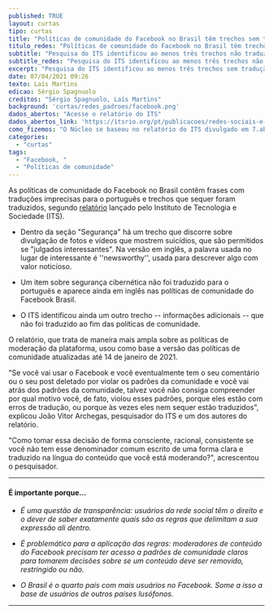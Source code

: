 ```yaml
---
published: TRUE
layout: curtas
tipo: curtas
title: "Políticas de comunidade do Facebook no Brasil têm trechos sem tradução para português - ESTUDO"
titulo_redes: "Políticas de comunidade do Facebook no Brasil têm trechos sem tradução"
subtitle: "Pesquisa do ITS identificou ao menos três trechos não traduzidos ou com traduções equivocadas"
subtitle_redes: "Pesquisa do ITS identificou ao menos três trechos não traduzidos ou com traduções equivocadas"
excerpt: "Pesquisa do ITS identificou ao menos três trechos sem tradução ou com traduções equivocadas"
date: 07/04/2021 09:26
texto: Laís Martins
edicao: Sérgio Spagnuolo
creditos: "Sérgio Spagnuolo, Laís Martins"
background: 'curtas/redes_padroes/facebook.png'
dados_abertos: "Acesse o relatório do ITS"
dados_abertos_link: 'https://itsrio.org/pt/publicacoes/redes-sociais-e-moderacao-de-conteudo/'
como_fizemos: "O Núcleo se baseou no relatório do ITS divulgado em 7.abr.2021."
categories:
  - "curtas"
tags:
  - "Facebook, "
  - "Políticas de comunidade"
---
```


As políticas de comunidade do Facebook no Brasil contêm frases com traduções imprecisas para o português e trechos que sequer foram traduzidos, segundo [relatório](https://itsrio.org/pt/publicacoes/redes-sociais-e-moderacao-de-conteudo/) lançado pelo Instituto de Tecnologia e Sociedade (ITS).

- Dentro da seção "Segurança" há um trecho que discorre sobre divulgação de fotos e vídeos que mostrem suicídios, que são permitidos se "julgados interessantes". Na versão em inglês, a palavra usada no lugar de interessante é ''newsworthy'', usada para descrever algo com valor noticioso.

- Um item sobre segurança cibernética não foi traduzido para o português e aparece ainda em inglês nas políticas de comunidade do Facebook Brasil.

- O ITS identificou ainda um outro trecho -- informações adicionais -- que não foi traduzido ao fim das políticas de comunidade.

O relatório, que trata de maneira mais ampla sobre as políticas de moderação da plataforma, usou como base a versão das políticas de comunidade atualizadas até 14 de janeiro de 2021.

"Se você vai usar o Facebook e você eventualmente tem o seu comentário ou o seu post deletado por violar os padrões da comunidade e você vai atrás dos padrões da comunidade, talvez você não consiga compreender por qual motivo você, de fato, violou esses padrões, porque eles estão com erros de tradução, ou porque às vezes eles nem sequer estão traduzidos", explicou João Vitor Archegas, pesquisador do ITS e um dos autores do relatório.

"Como tomar essa decisão de forma consciente, racional, consistente se você não tem esse denominador comum escrito de uma forma clara e traduzido na língua do conteúdo que você está moderando?", acrescentou o pesquisador.

---

#### É importante porque...

- *É uma questão de transparência: usuários da rede social têm o direito e o dever de saber exatamente quais são as regras que delimitam a sua expressão ali dentro.*

- *É problemático para a aplicação das regras: moderadores de conteúdo do Facebook precisam ter acesso a padrões de comunidade claros para tomarem decisões sobre se um conteúdo deve ser removido, restringido ou não.*

- *O Brasil é o quarto país com mais usuários no Facebook. Some a isso a base de usuários de outros países lusófonos.*

---
